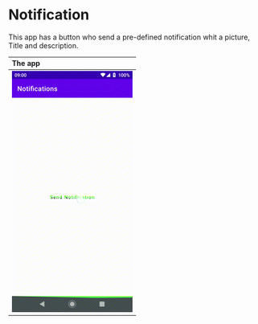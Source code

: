 # Notification

This app has a button who send a pre-defined notification whit a picture, Title and description.

The app      |
:------------|
![](https://github.com/LeonardoBalestere/Kotlin./blob/main/Notification/SendNotification.gif?raw=true) |
